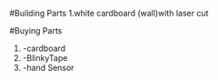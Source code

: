 #Building Parts
1.white cardboard (wall)with laser cut

#Buying Parts

<ol>
  <li>-cardboard</li>
  <li>-BlinkyTape</li>
  <li>-hand Sensor</li>
</ol>
